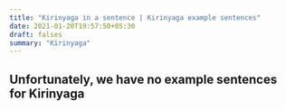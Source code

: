 ```yaml
---
title: "Kirinyaga in a sentence | Kirinyaga example sentences"
date: 2021-01-20T19:57:50+05:30
draft: falses
summary: "Kirinyaga"
---
```

## Unfortunately, we have no example sentences for Kirinyaga                 
